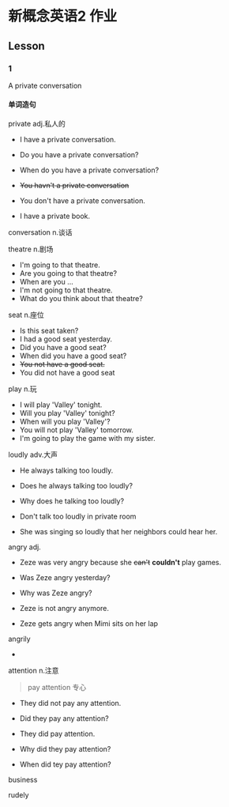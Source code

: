 # 新概念英语2 作业

## Lesson

### 1

A private conversation

#### 单词造句

private adj.私人的

- I have a private conversation.

- Do you have a private conversation?

- When do you have a private conversation?

- ~~You havn't a private conversation~~

- You don't have a private conversation.

- I have a private book.

conversation n.谈话

theatre n.剧场

- I'm going to that theatre.
- Are you going to that theatre?
- When are you ...
- I'm not going to that theatre.
- What do you think about that theatre?

seat n.座位

- Is this seat taken?
- I had a good seat yesterday.
- Did you have a good seat?
- When did you have a good seat?
- ~~You not have a good seat.~~
- You did not have a good seat

play n.玩

- I will play 'Valley' tonight.
- Will you play 'Valley' tonight?
- When will you play 'Valley'?
- You will not play 'Valley' tomorrow.
- I'm going to play the game with my sister.

loudly adv.大声

- He always talking too loudly.

- Does he always talking too loudly?

- Why does he talking too loudly?

- Don't talk too loudly in private room

- She was singing so loudly that her neighbors could hear her.

angry adj.

- Zeze was very angry because she ~~can't~~ **couldn't** play games.

- Was Zeze angry yesterday?

- Why was Zeze angry?

- Zeze is not angry anymore.

- Zeze gets angry when Mimi sits on her lap

angrily

- 

attention n.注意

> pay attention 专心

- They did not pay any attention.

- Did they pay any attention?

- They did pay attention.

- Why did they pay attention?

- When did tey pay attention?

business

rudely
